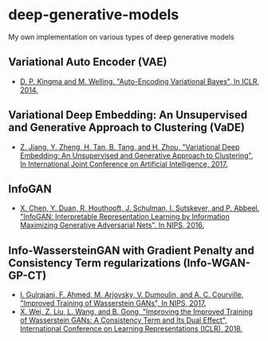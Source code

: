 # deep-generative-models
My own implementation on various types of deep generative models

## Variational Auto Encoder (VAE)

* [D. P. Kingma and M. Welling. "Auto-Encoding Variational Bayes", In ICLR, 2014.](https://arxiv.org/abs/1312.6114)

## Variational Deep Embedding: An Unsupervised and Generative Approach to Clustering (VaDE)

* [Z. Jiang, Y. Zheng, H. Tan, B. Tang, and H. Zhou, "Variational Deep Embedding: An Unsupervised and Generative Approach to Clustering", In International Joint Conference on Artificial Intelligence, 2017.](https://arxiv.org/abs/1611.05148)

## InfoGAN

* [X. Chen, Y. Duan, R. Houthooft, J. Schulman, I. Sutskever, and P. Abbeel. "InfoGAN: Interpretable Representation Learning by Information Maximizing Generative Adversarial Nets". In NIPS, 2016.](https://arxiv.org/abs/1606.03657)

## Info-WassersteinGAN with Gradient Penalty and Consistency Term regularizations (Info-WGAN-GP-CT)

* [I. Gulrajani, F. Ahmed, M. Arjovsky, V. Dumoulin, and A. C. Courville, "Improved Training of Wasserstein GANs", In NIPS, 2017.](https://arxiv.org/abs/1704.00028)
* [X. Wei, Z. Liu, L. Wang, and B. Gong, "Improving the Improved Training of Wasserstein GANs: A Consistency Term and Its Dual Effect", International Conference on Learning Representations (ICLR), 2018.](https://arxiv.org/abs/1803.01541)

